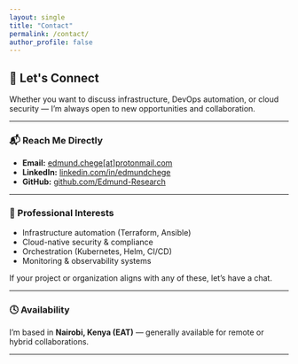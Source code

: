 ```yaml
---
layout: single
title: "Contact"
permalink: /contact/
author_profile: false
---
```


## 👋 Let's Connect

Whether you want to discuss infrastructure, DevOps automation, or cloud security — I’m always open to new opportunities and collaboration.

---

### 📬 Reach Me Directly

- **Email:** [edmund.chege[at]protonmail.com](mailto:edmund.chege@protonmail.com)  
- **LinkedIn:** [linkedin.com/in/edmundchege](https://linkedin.com/in/edmundchege)  
- **GitHub:** [github.com/Edmund-Research](https://github.com/Edmund-Research)

---

### 💼 Professional Interests

- Infrastructure automation (Terraform, Ansible)  
- Cloud-native security & compliance  
- Orchestration (Kubernetes, Helm, CI/CD)  
- Monitoring & observability systems  

If your project or organization aligns with any of these, let’s have a chat.

---

### 🕓 Availability

I’m based in **Nairobi, Kenya (EAT)** — generally available for remote or hybrid collaborations.

---
